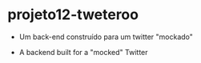 # projeto12-tweteroo

- Um back-end construído para um twitter "mockado"

- A backend built for a "mocked" Twitter
